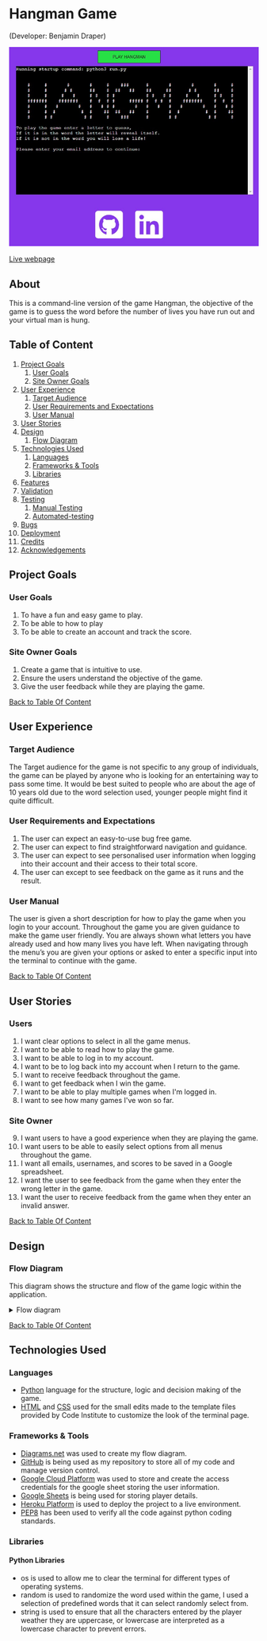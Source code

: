 # Hangman Game

(Developer: Benjamin Draper)

![Mock-up image](/documentation/screenshot.JPG)

 [Live webpage](https://ben-hangman.herokuapp.com/)

## About

This is a command-line version of the game Hangman, the objective of the game is to guess the word before the number of lives you have run out and your virtual man is hung.

## Table of Content
1. [Project Goals](#project-goals)
    1. [User Goals](#user-goals)
    2. [Site Owner Goals](#site-owner-goals)
2. [User Experience](#user-experience)
    1. [Target Audience](#target-audience)
    2.  [User Requirements and Expectations](#user-requrements-and-expectations)
    3. [User Manual](#user-manual)
3. [User Stories](#user-stories)
4. [Design](#design)
    1. [Flow Diagram](#flow-diagram)
5. [Technologies Used](#technologies-used)
    1. [Languages](#languages)
    2. [Frameworks & Tools](#frameworks-&-tools)
    3. [Libraries](#libraries)
6. [Features](#features)
7. [Validation](#validation)
8. [Testing](#testing)
    1. [Manual Testing](#manual-testing)
    2. [Automated-testing](#automated-testing)
9. [Bugs](#Bugs)
10. [Deployment](#deployment)
11. [Credits](#credits)
12. [Acknowledgements](#acknowledgements)

## Project Goals

### User Goals
1.	To have a fun and easy game to play.
2.	To be able to how to play
3.	To be able to create an account and track the score.
### Site Owner Goals
1.	Create a game that is intuitive to use.
2.	Ensure the users understand the objective of the game.
3.	Give the user feedback while they are playing the game.

[Back to Table Of Content](#table-of-content)

## User Experience

### Target Audience
The Target audience for the game is not specific to any group of individuals, the game can be played by anyone who is looking for an entertaining way to pass some time. It would be best suited to people who are about the age of 10 years old due to the word selection used, younger people might find it quite difficult.

### User Requirements and Expectations
1.	The user can expect an easy-to-use bug free game.
2.	The user can expect to find straightforward navigation and guidance.
3.	The user can expect to see personalised user information when logging into their account and their access to their total score.
4.	The user can except to see feedback on the game as it runs and the result.

### User Manual
The user is given a short description for how to play the game when you login to your account. Throughout the game you are given guidance to make the game user friendly. You are always shown what letters you have already used and how many lives you have left.
When navigating through the menu’s you are given your options or asked to enter a specific input into the terminal to continue with the game.

[Back to Table Of Content](#table-of-content)

## User Stories

### Users
1.	I want clear options to select in all the game menus.
2.	I want to be able to read how to play the game.
3.	I want to be able to log in to my account.
4.	I want to be to log back into my account when I return to the game.
5.	I want to receive feedback throughout the game.
6.	I want to get feedback when I win the game.
7.	I want to be able to play multiple games when I'm logged in.
8.	I want to see how many games I've won so far.

### Site Owner
9.	I want users to have a good experience when they are playing the game.
10.	I want users to be able to easily select options from all menus throughout the game.
11.	I want all emails, usernames, and scores to be saved in a Google spreadsheet.
12.	I want the user to see feedback from the game when they enter the wrong letter in the game.
13. I want the user to receive feedback from the game when they enter an invalid answer.

[Back to Table Of Content](#table-of-content)

## Design

### Flow Diagram
This diagram shows the structure and flow of the game logic within the application.

<details><summary>Flow diagram</summary>
<img src="documentation/game-flowdiagram.jpg">
</details>

[Back to Table Of Content](#table-of-content)

## Technologies Used

### Languages
- [Python](https://www.w3schools.com/python/default.asp) language for the structure, logic and decision making of the game.
- [HTML](https://www.w3schools.com/html/default.asp) and [CSS]( https://www.w3schools.com/css/default.asp) used for the small edits made to the template files provided by Code Institute to customize the look of the terminal page.

### Frameworks & Tools
- [Diagrams.net](https://app.diagrams.net/) was used to create my flow diagram.
- [GitHub](https://github.com/) is being used as my repository to store all of my code and manage version control.
- [Google Cloud Platform](https://cloud.google.com/cloud-console/) was used to store and create the access credentials for the google sheet storing the user information.
- [Google Sheets](https://www.google.co.uk/sheets/about/) is being used for storing player details.
- [Heroku Platform](https://dashboard.heroku.com/) is used to deploy the project to a live environment.
- [PEP8](http://pep8online.com/) has been used to verify all the code against python coding standards.

### Libraries

#### Python Libraries
- os is used to allow me to clear the terminal for different types of operating systems.
- random is used to randomize the word used within the game, I used a selection of predefined words that it can select randomly select from.
- string is used to ensure that all the characters entered by the player weather they are uppercase, or lowercase are interpreted as a lowercase character to prevent errors.
